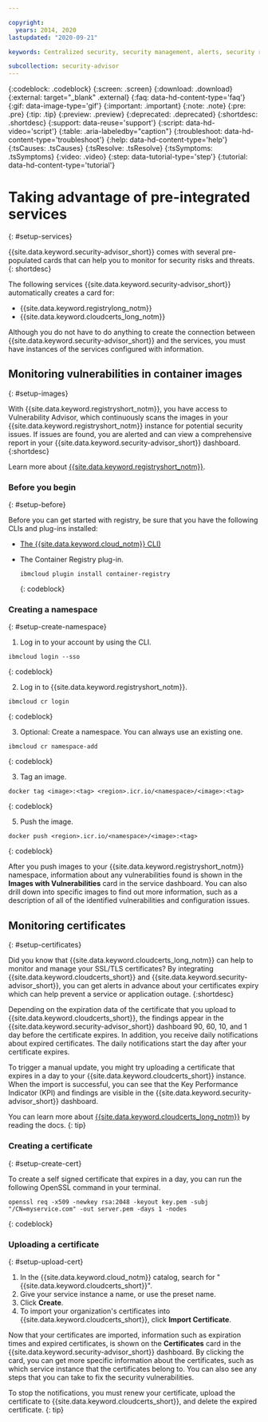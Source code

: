 ```yaml
---

copyright:
  years: 2014, 2020
lastupdated: "2020-09-21"

keywords: Centralized security, security management, alerts, security risk, insights, threat detection

subcollection: security-advisor
---
```


{:codeblock: .codeblock}
{:screen: .screen}
{:download: .download}
{:external: target="_blank" .external}
{:faq: data-hd-content-type='faq'}
{:gif: data-image-type='gif'}
{:important: .important}
{:note: .note}
{:pre: .pre}
{:tip: .tip}
{:preview: .preview}
{:deprecated: .deprecated}
{:shortdesc: .shortdesc}
{:support: data-reuse='support'}
{:script: data-hd-video='script'}
{:table: .aria-labeledby="caption"}
{:troubleshoot: data-hd-content-type='troubleshoot'}
{:help: data-hd-content-type='help'}
{:tsCauses: .tsCauses}
{:tsResolve: .tsResolve}
{:tsSymptoms: .tsSymptoms}
{:video: .video}
{:step: data-tutorial-type='step'}
{:tutorial: data-hd-content-type='tutorial'}


# Taking advantage of pre-integrated services
{: #setup-services}

{{site.data.keyword.security-advisor_short}} comes with several pre-populated cards that can help you to monitor for security risks and threats.
{: shortdesc}

The following services {{site.data.keyword.security-advisor_short}} automatically creates a card for:

* {{site.data.keyword.registrylong_notm}}
* {{site.data.keyword.cloudcerts_long_notm}}

Although you do not have to do anything to create the connection between {{site.data.keyword.security-advisor_short}} and the services, you must have instances of the services configured with information.


## Monitoring vulnerabilities in container images
{: #setup-images}

With {{site.data.keyword.registryshort_notm}}, you have access to Vulnerability Advisor, which continuously scans the images in your {{site.data.keyword.registryshort_notm}} instance for potential security issues. If issues are found, you are alerted and can view a comprehensive report in your {{site.data.keyword.security-advisor_short}} dashboard.
{:shortdesc}

Learn more about [{{site.data.keyword.registryshort_notm}}](/docs/Registry?topic=Registry-getting-started).


### Before you begin
{: #setup-before}

Before you can get started with registry, be sure that you have the following CLIs and plug-ins installed:
* [The {{site.data.keyword.cloud_notm}} CLI)](/docs/cli/reference/ibmcloud?topic=cli-install-ibmcloud-cli)
* The Container Registry plug-in.

  ```
  ibmcloud plugin install container-registry
  ```
  {: codeblock}


### Creating a namespace
{: #setup-create-namespace}

1. Log in to your account by using the CLI.

  ```
  ibmcloud login --sso
  ```
  {: codeblock}

2. Log in to {{site.data.keyword.registryshort_notm}}.

  ```
  ibmcloud cr login
  ```
  {: codeblock}

3. Optional: Create a namespace. You can always use an existing one.

  ```
  ibmcloud cr namespace-add
  ```
  {: codeblock}

3. Tag an image.

  ```
  docker tag <image>:<tag> <region>.icr.io/<namespace>/<image>:<tag>
  ```
  {: codeblock}

5. Push the image.

  ```
  docker push <region>.icr.io/<namespace>/<image>:<tag>
  ```
  {: codeblock}


After you push images to your {{site.data.keyword.registryshort_notm}} namespace, information about any vulnerabilities found is shown in the **Images with Vulnerabilities** card in the service dashboard. You can also drill down into specific images to find out more information, such as a description of all of the identified vulnerabilities and configuration issues.


## Monitoring certificates
{: #setup-certificates}

Did you know that {{site.data.keyword.cloudcerts_long_notm}} can help to monitor and manage your SSL/TLS certificates? By integrating {{site.data.keyword.cloudcerts_short}} and {{site.data.keyword.security-advisor_short}}, you can get alerts in advance about your certificates expiry which can help prevent a service or application outage.
{:shortdesc}

Depending on the expiration data of the certificate that you upload to {{site.data.keyword.cloudcerts_short}}, the findings appear in the {{site.data.keyword.security-advisor_short}} dashboard 90, 60, 10, and 1 day before the certificate expires. In addition, you receive daily notifications about expired certificates. The daily notifications start the day after your certificate expires.

To trigger a manual update, you might try uploading a certificate that expires in a day to your {{site.data.keyword.cloudcerts_short}} instance. When the import is successful, you can see that the Key Performance Indicator (KPI) and findings are visible in the {{site.data.keyword.security-advisor_short}} dashboard.

You can learn more about [{{site.data.keyword.cloudcerts_long_notm}}](/docs/certificate-manager?topic=certificate-manager-getting-started) by reading the docs.
{: tip}

### Creating a certificate
{: #setup-create-cert}

To create a self signed certificate that expires in a day, you can run the following OpenSSL command in your terminal.

```
openssl req -x509 -newkey rsa:2048 -keyout key.pem -subj "/CN=myservice.com" -out server.pem -days 1 -nodes
```
{: codeblock}


### Uploading a certificate
{: #setup-upload-cert}

1. In the {{site.data.keyword.cloud_notm}} catalog, search for "{{site.data.keyword.cloudcerts_short}}".
2. Give your service instance a name, or use the preset name.
3. Click **Create**.
4. To import your organization's certificates into {{site.data.keyword.cloudcerts_short}}, click **Import Certificate**.

Now that your certificates are imported, information such as expiration times and expired certificates, is shown on the **Certificates** card in the {{site.data.keyword.security-advisor_short}} dashboard. By clicking the card, you can get more specific information about the certificates, such as which service instance that the certificates belong to. You can also see any steps that you can take to fix the security vulnerabilities.

To stop the notifications, you must renew your certificate, upload the certificate to {{site.data.keyword.cloudcerts_short}}, and delete the expired certificate.
{: tip}
